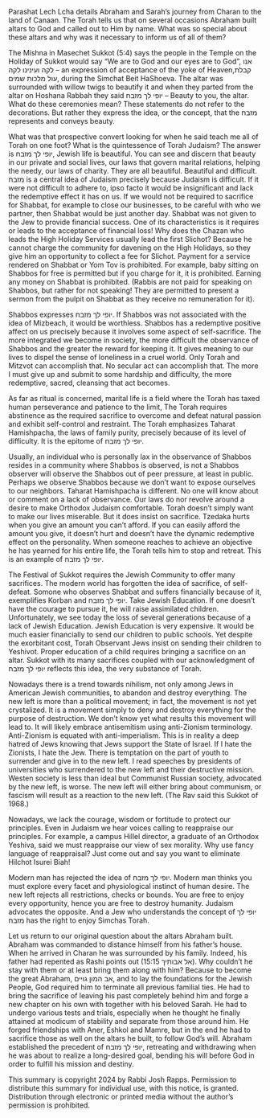 Parashat Lech Lcha details Abraham and Sarah’s journey from Charan to the land of Canaan. The Torah tells us that on several occasions Abraham built altars to God and called out to Him by name. What was so special about these altars and why was it necessary to inform us of all of them?

The Mishna in Masechet Sukkot (5:4) says the people in the Temple on the Holiday of Sukkot would say “We are to God and our eyes are to God”, אנו לקה ועינינו לקה – an expression of acceptance of the yoke of Heaven,קבלת עול מלכות שמים,   during the Simchat Beit HaShoeva. The altar was surrounded with willow twigs to beautify it and when they parted from the altar on Hoshana Rabbah they said יופי לך מזבח – Beauty to you, the altar. What do these ceremonies mean? These statements do not refer to the decorations. But rather they express the idea, or the concept, that the מזבח represents and conveys beauty.

What was that prospective convert looking for when he said teach me all of Torah on one foot? What is the quintessence of Torah Judaism? The answer is יופי לך מזבח, Jewish life is beautiful. You can see and discern that beauty in our private and social lives, our laws that govern marital relations, helping the needy, our laws of charity. They are all beautiful. Beautiful and difficult. מזבח is a central idea of Judaism precisely because Judaism is difficult. If it were not difficult to adhere to, ipso facto it would be insignificant and lack the redemptive effect it has on us. If we would not be required to sacrifice for Shabbat, for example to close our businesses, to be careful with who we partner, then Shabbat would be just another day. Shabbat was not given to the Jew to provide financial success. One of its characteristics is it requires or leads to the acceptance of financial loss!  Why does the Chazan who leads the High Holiday Services usually lead the first Slichot? Because he cannot charge the community for davening on the High Holidays, so they give him an opportunity to collect a fee for Slichot. Payment for a service rendered on Shabbat or Yom Tov is prohibited. For example, baby sitting on Shabbos for free is permitted but if you charge for it, it is prohibited. Earning any money on Shabbat is prohibited. (Rabbis are not paid for speaking on Shabbos, but rather for not speaking! They are permitted to present a sermon from the pulpit on Shabbat as they receive no remuneration for it). 

Shabbos expresses יופי לך מזבח. If Shabbos was not associated with the idea of Mizbeach, it would be worthless. Shabbos has a redemptive positive affect on us precisely because it involves some aspect of self-sacrifice. The more integrated we become in society, the more difficult the observance of Shabbos and the greater the reward for keeping it. It gives meaning to our lives to dispel the sense of loneliness in a cruel world. Only Torah and Mitzvot can accomplish that. No secular act can accomplish that. The more I must give up and submit to some hardship and difficulty, the more redemptive, sacred, cleansing that act becomes. 

As far as ritual is concerned, marital life is a field where the Torah has taxed human perseverance and patience to the limit, The Torah requires abstinence as the required sacrifice to overcome and defeat natural passion and exhibit self-control and restraint. The Torah emphasizes Taharat Hamishpacha, the laws of family purity, precisely because of its level of difficulty. It is the epitome of יופי לך מזבח.  

Usually, an individual who is personally lax in the observance of Shabbos resides in a community where Shabbos is observed, is not a Shabbos observer will observe the Shabbos out of peer pressure, at least in public. Perhaps we observe Shabbos because we don’t want to expose ourselves to our neighbors. Taharat Hamishpacha is different. No one will know about or comment on a lack of observance. Our laws do nor revolve around a desire to make Orthodox Judaism comfortable. Torah doesn’t simply want to make our lives miserable. But it does insist on sacrifice. Tzedaka hurts when you give an amount you can’t afford. If you can easily afford the amount you give, it doesn’t hurt and doesn’t have the dynamic redemptive effect on the personality. When someone reaches to achieve an objective he has yearned for his entire life, the Torah tells him to stop and retreat. This is an example of יופי לך מזבח. 

The Festival of Sukkot requires the Jewish Community to offer many sacrifices. The modern world has forgotten the idea of sacrifice, of self-defeat. Somone who observes Shabbat and suffers financially because of it, exemplifies Korban and יופי לך מזבח. Take Jewish Education. If one doesn’t have the courage to pursue it, he will raise assimilated children. Unfortunately, we see today the loss of several generations because of a lack of Jewish Education. Jewish Education is very expensive. It would be much easier financially to send our children to public schools. Yet despite the exorbitant cost, Torah Observant Jews insist on sending their children to Yeshivot. Proper education of a child requires bringing a sacrifice on an altar. Sukkot with its many sacrifices coupled with our acknowledgment of יופי לך מזבח reflects this idea, the very substance of Torah.

Nowadays there is a trend towards nihilism, not only among Jews in American Jewish communities, to abandon and destroy everything. The new left is more than a political movement; in fact, the movement is not yet crystalized. It is a movement simply to deny and destroy everything for the purpose of destruction. We don’t know yet what results this movement will lead to. It will likely embrace antisemitism using anti-Zionism terminology. Anti-Zionism is equated with anti-imperialism. This is in reality a deep hatred of Jews knowing that Jews support the State of Israel. If I hate the Zionists, I hate the Jew. There is temptation on the part of youth to surrender and give in to the new left. I read speeches by presidents of universities who surrendered to the new left and their destructive mission. Westen society is less than ideal but Communist Russian society, advocated by the new left, is worse. The new left will either bring about communism, or fascism will result as a reaction to the new left. (The Rav said this Sukkot of 1968.)

Nowadays, we lack the courage, wisdom or fortitude to protect our principles. Even in Judaism we hear voices calling to reappraise our principles. For example, a campus Hillel director, a graduate of an Orthodox Yeshiva, said we must reappraise our view of sex morality. Why use fancy language of reappraisal? Just come out and say you want to eliminate Hilchot Isurei Biah! 

Modern man has rejected the idea of יופי לך מזבח. Modern man thinks you must explore every facet and physiological instinct of human desire. The new left rejects all restrictions, checks or bounds. You are free to enjoy every opportunity, hence you are free to destroy humanity. Judaism advocates the opposite. And a Jew who understands the concept of יופי לך מזבח has the right to enjoy Simchas Torah.

Let us return to our original question about the altars Abraham built. Abraham was commanded to distance himself from his father’s house. When he arrived in Charan he was surrounded by his family. Indeed, his father had repented as Rashi points out (15:15 אל אבותיך). Why couldn’t he stay with them or at least bring them along with him? Because to become the great Abraham, אב המון גויים, and to lay the foundations for the Jewish People, God required him to terminate all previous familial ties. He had to bring the sacrifice of leaving his past completely behind him and forge a new chapter on his own with together with his beloved Sarah.  He had to undergo various tests and trials, especially when he thought he finally attained at modicum of stability and separate from those around him. He forged friendships with Aner, Eshkol and Mamre, but in the end he had to sacrifice those as well on the altars he built, to follow God’s will. Abraham established the precedent of יופי לך מזבח, retreating and withdrawing when he was about to realize a long-desired goal, bending his will before God in order to fulfill his mission and destiny.

This summary is copyright 2024 by Rabbi Josh Rapps. Permission to distribute this summary for individual use, with this notice, is granted. Distribution through electronic or printed media without the author’s permission is prohibited. 
